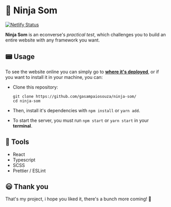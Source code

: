# 🎵 Ninja Som

[![Netlify Status](https://api.netlify.com/api/v1/badges/9361965f-f418-484d-912a-61532b6b3786/deploy-status)](https://app.netlify.com/sites/ninja-som/deploys)

**Ninja Som** is an econverse's _practical test_, which challenges you to build an entire website with any framework you want.

## 📟 Usage

To see the website online you can simply go to **[where it's deployed](https://ninja-som.netlify.app/)**, or if you want to install it in your machine, you can:

- Clone this repository:
  ```
  git clone https://github.com/gasampaiosouza/ninja-som/
  cd ninja-som
  ```

- Then, install it's dependencies with `npm install` or `yarn add`.

- To start the server, you must run `npm start` or `yarn start` in your **terminal**.

## 📌 Tools

- React
- Typescript
- SCSS
- Prettier / ESLint

## 😃 Thank you

That's my project, i hope you liked it, there's a bunch more coming! 💜
